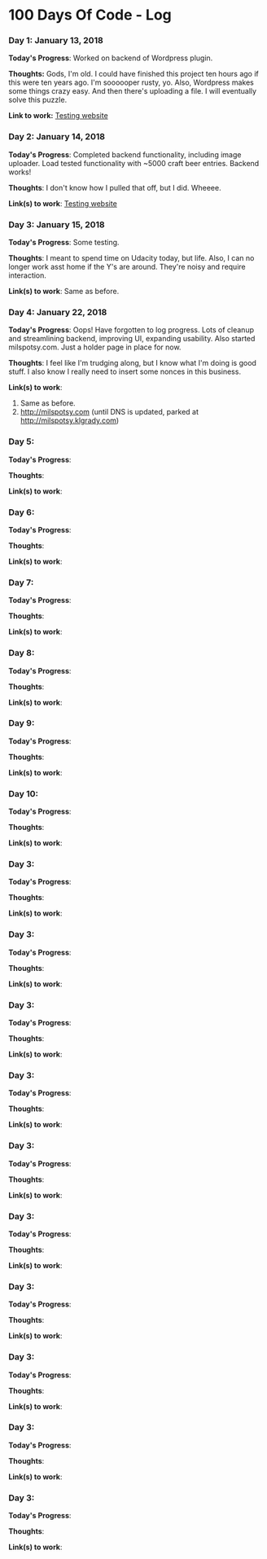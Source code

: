 # 100 Days Of Code - Log

### Day 1: January 13, 2018 

**Today's Progress**: Worked on backend of Wordpress plugin.

**Thoughts:** Gods, I'm old. I could have finished this project ten hours ago if this were ten years ago. I'm soooooper rusty, yo. Also, Wordpress makes some things crazy easy. And then there's uploading a file. I will eventually solve this puzzle.

**Link to work:** [Testing website](http://testing.klgrady.com/wp)

### Day 2: January 14, 2018

**Today's Progress**: Completed backend functionality, including image uploader. Load tested functionality with ~5000 craft beer entries. Backend works!

**Thoughts**: I don't know how I pulled that off, but I did. Wheeee.

**Link(s) to work**: [Testing website](http://testing.klgrady.com/wp)


### Day 3: January 15, 2018

**Today's Progress**: Some testing. 

**Thoughts**: I meant to spend time on Udacity today, but life. Also, I can no longer work asst home if the Y's are around. They're noisy and require interaction. 

**Link(s) to work**: Same as before. 


### Day 4: January 22, 2018

**Today's Progress**: Oops! Have forgotten to log progress. Lots of cleanup and streamlining backend, improving UI, expanding usability. Also started milspotsy.com. Just a holder page in place for now.

**Thoughts**: I feel like I'm trudging along, but I know what I'm doing is good stuff. I also know I really need to insert some nonces in this business.

**Link(s) to work**: 
1. Same as before.
2. http://milspotsy.com (until DNS is updated, parked at http://milspotsy.klgrady.com)


### Day 5:

**Today's Progress**: 

**Thoughts**: 

**Link(s) to work**:


### Day 6:

**Today's Progress**: 

**Thoughts**: 

**Link(s) to work**:


### Day 7:

**Today's Progress**: 

**Thoughts**: 

**Link(s) to work**:


### Day 8:

**Today's Progress**: 

**Thoughts**: 

**Link(s) to work**:


### Day 9:

**Today's Progress**: 

**Thoughts**: 

**Link(s) to work**:


### Day 10:

**Today's Progress**: 

**Thoughts**: 

**Link(s) to work**:



### Day 3:

**Today's Progress**: 

**Thoughts**: 

**Link(s) to work**:



### Day 3:

**Today's Progress**: 

**Thoughts**: 

**Link(s) to work**:



### Day 3:

**Today's Progress**: 

**Thoughts**: 

**Link(s) to work**:



### Day 3:

**Today's Progress**: 

**Thoughts**: 

**Link(s) to work**:



### Day 3:

**Today's Progress**: 

**Thoughts**: 

**Link(s) to work**:




### Day 3:

**Today's Progress**: 

**Thoughts**: 

**Link(s) to work**:



### Day 3:

**Today's Progress**: 

**Thoughts**: 

**Link(s) to work**:



### Day 3:

**Today's Progress**: 

**Thoughts**: 

**Link(s) to work**:



### Day 3:

**Today's Progress**: 

**Thoughts**: 

**Link(s) to work**:



### Day 3:

**Today's Progress**: 

**Thoughts**: 

**Link(s) to work**:

